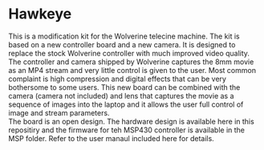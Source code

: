 # Hawkeye
This is a modification kit for the Wolverine telecine machine. The kit is based on a new controller board and a new camera. It is designed to replace the stock Wolverine controller with much improved video quality.
The controller and camera shipped by Wolverine captures the 8mm movie as an MP4 stream and very little control is given to the user. Most common complaint is high compression and digital effects that can be very bothersome to some users. 
This new board can be combined with the camera (camera not included) and lens that captures the movie as a sequence of images into the laptop and it allows the user full control of image and stream parameters.  
The board is an open design. The hardware design is available here in this repositiry and the firmware for teh MSP430 controller is available in the MSP folder. Refer to the user manaul included here for details.
